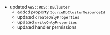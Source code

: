- updated `AWS::RDS::DBCluster`
  - added property `SourceDbClusterResourceId`
  - updated `createOnlyProperties`
  - updated `writeOnlyProperties`
  - updated handler permissions
